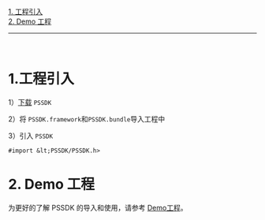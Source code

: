 [1. 工程引入](#jump1)</br>
[2. Demo 工程](#jump2)</br>

------------

&ensp;
# <span id="jump1">1.工程引入</span>

1）[下载](https://github.com/Avid-ly/iOS-PSSDK-Demo/releases) `PSSDK`

2）将 `PSSDK.framework`和`PSSDK.bundle`导入工程中

3）引入 `PSSDK`

```
#import &lt;PSSDK/PSSDK.h>
```

# <span id="jump2">2. Demo 工程</span>
为更好的了解 PSSDK 的导入和使用，请参考 [Demo工程](https://github.com/Avid-ly/iOS-PSSDK-Demo "Demo工程")。
